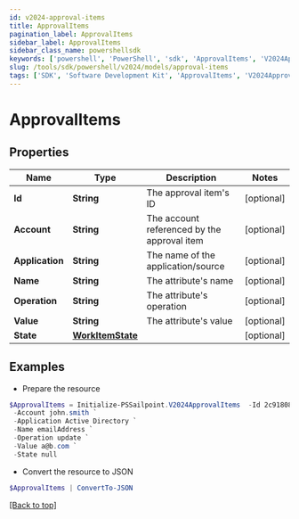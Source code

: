 ```yaml
---
id: v2024-approval-items
title: ApprovalItems
pagination_label: ApprovalItems
sidebar_label: ApprovalItems
sidebar_class_name: powershellsdk
keywords: ['powershell', 'PowerShell', 'sdk', 'ApprovalItems', 'V2024ApprovalItems'] 
slug: /tools/sdk/powershell/v2024/models/approval-items
tags: ['SDK', 'Software Development Kit', 'ApprovalItems', 'V2024ApprovalItems']
---
```



# ApprovalItems

## Properties

Name | Type | Description | Notes
------------ | ------------- | ------------- | -------------
**Id** | **String** | The approval item's ID | [optional] 
**Account** | **String** | The account referenced by the approval item | [optional] 
**Application** | **String** | The name of the application/source | [optional] 
**Name** | **String** | The attribute's name | [optional] 
**Operation** | **String** | The attribute's operation | [optional] 
**Value** | **String** | The attribute's value | [optional] 
**State** | [**WorkItemState**](work-item-state) |  | [optional] 

## Examples

- Prepare the resource
```powershell
$ApprovalItems = Initialize-PSSailpoint.V2024ApprovalItems  -Id 2c9180835d2e5168015d32f890ca1581 `
 -Account john.smith `
 -Application Active Directory `
 -Name emailAddress `
 -Operation update `
 -Value a@b.com `
 -State null
```

- Convert the resource to JSON
```powershell
$ApprovalItems | ConvertTo-JSON
```


[[Back to top]](#) 

